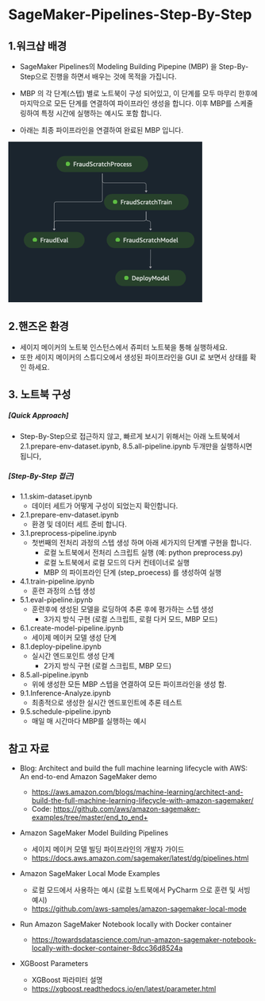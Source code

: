 # SageMaker-Pipelines-Step-By-Step

## 1.워크샵 배경
- SageMaker Pipelines의 Modeling Building Pipepine (MBP) 을 Step-By-Step으로 진행을 하면서 배우는 것에 목적을 가집니다.
- MBP 의 각 단계(스텝) 별로 노트북이 구성 되어있고, 이 단계를 모두 마무리 한후에 마지막으로 모든 단계를 연결하여 파이프라인 생성을 합니다. 이후 MBP를 스케줄링하여 특정 시간에 실행하는 예시도 포함 합니다.

- 아래는 최종 파이프라인을 연결하여 완료된 MBP 입니다.

![fraud2scratch2pipeline.png](img/fraud2scratch2pipeline.png)

## 2.핸즈온 환경
- 세이지 메이커의 노트북 인스턴스에서 쥬피터 노트북을 통해 실행하세요.
- 또한 세이지 메이커의 스튜디오에서 생성된 파이프라인을 GUI 로 보면서 상태를 확인 하세요.

## 3. 노트북 구성

##### [Quick Approach] 
- Step-By-Step으로 접근하지 않고, 빠르게 보시기 위해서는 아래 노트북에서 2.1.prepare-env-dataset.ipynb, 8.5.all-pipeline.ipynb 두개만을 실행하시면 됩니다,

##### [Step-By-Step 접근]

- 1.1.skim-dataset.ipynb
    - 데이터 세트가 어떻게 구성이 되었는지 확인합니다.
- 2.1.prepare-env-dataset.ipynb
    - 환경 및 데이터 세트 준비 합니다.
- 3.1.preprocess-pipeline.ipynb
    - 첫번째의 전처리 과정의 스텝 생성 하며 아래 세가지의 단계별 구현을 합니다.
        - 로컬 노트북에서 전처리 스크립트 실행 (예: python preprocess.py)
        - 로컬 노트북에서 로컬 모드의 다커 컨테이너로 실행
        - MBP 의 파이프라인 단계 (step_proecess) 를 생성하여 실행
- 4.1.train-pipeline.ipynb
    - 훈련 과정의 스텝 생성
- 5.1.eval-pipeline.ipynb
    - 훈련후에 생성된 모델을 로딩하여 추론 후에 평가하는 스텝 생성
        - 3가지 방식 구현 (로컬 스크립트, 로컬 다커 모드, MBP 모드)
- 6.1.create-model-pipeline.ipynb
    - 세이제 메이커 모델 생성 단계
- 8.1.deploy-pipeline.ipynb
    - 실시간 엔드포인트 생성 단계
        - 2가지 방식 구현 (로컬 스크립트, MBP 모드)
- 8.5.all-pipeline.ipynb
    - 위에 생성한 모든 MBP 스텝을 연결하여 모든 파이프라인을 생성 함.
- 9.1.Inference-Analyze.ipynb
    - 최종적으로 생성한 실시간 엔드포인트에 추론 테스트
- 9.5.schedule-pipeline.ipynb
    - 매일 매 시간마다 MBP를 실행하는 예시
    
## 참고 자료

- Blog: Architect and build the full machine learning lifecycle with AWS: An end-to-end Amazon SageMaker demo
    - https://aws.amazon.com/blogs/machine-learning/architect-and-build-the-full-machine-learning-lifecycle-with-amazon-sagemaker/
    - Code: https://github.com/aws/amazon-sagemaker-examples/tree/master/end_to_end+
    
- Amazon SageMaker Model Building Pipelines
    - 세이지 메이커 모델 빌딩 파이프라인의 개발자 가이드
    - https://docs.aws.amazon.com/sagemaker/latest/dg/pipelines.html

- Amazon SageMaker Local Mode Examples    
    - 로컬 모드에서 사용하는 예시 (로컬 노트북에서 PyCharm 으로 훈련 및 서빙 예시)
    - https://github.com/aws-samples/amazon-sagemaker-local-mode

- Run Amazon SageMaker Notebook locally with Docker container
    - https://towardsdatascience.com/run-amazon-sagemaker-notebook-locally-with-docker-container-8dcc36d8524a
    
    
- XGBoost Parameters
    - XGBoost 파라미터 설명
    - https://xgboost.readthedocs.io/en/latest/parameter.html
